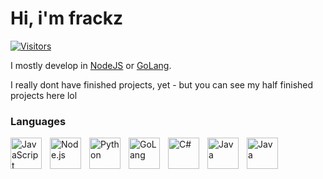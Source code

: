 # Hi, i'm frackz
[![Visitors](https://komarev.com/ghpvc/?username=frackz&color=037F50&style=for-the-badge)](https://github.com/frackz)

I mostly develop in [NodeJS](https://nodejs.org/en/) or [GoLang](https://go.dev/).

I really dont have finished projects, yet - but you can see my half finished projects here lol

### Languages
<img align="left" alt="JavaScript" width="50px" src="https://cdn.jsdelivr.net/gh/devicons/devicon/icons/javascript/javascript-original.svg" style="padding-right:10px;" />
<img align="left" alt="Node.js" width="50px" src="https://cdn.jsdelivr.net/gh/devicons/devicon/icons/nodejs/nodejs-original.svg" style="padding-right:10px;" />
<img align="left" alt="Python" width="50px" src="https://cdn.jsdelivr.net/gh/devicons/devicon/icons/python/python-original.svg" style="padding-right:10px;" />
<img align="left" alt="GoLang" width="50px" src="https://cdn.jsdelivr.net/gh/devicons/devicon/icons/go/go-original.svg" style="padding-right:10px;" />
<img align="left" alt="C#" width="50px" src="https://cdn.jsdelivr.net/gh/devicons/devicon/icons/csharp/csharp-original.svg" style="padding-right:10px;" />
<img align="left" alt="Java" width="50px" src="https://cdn.jsdelivr.net/gh/devicons/devicon/icons/java/java-original.svg" style="padding-right:10px;" />
<img align="left" alt="Java" width="50px" src="https://cdn.jsdelivr.net/gh/devicons/devicon/icons/java/lua-original.svg" style="padding-right:10px;" />

<br />
<br />
